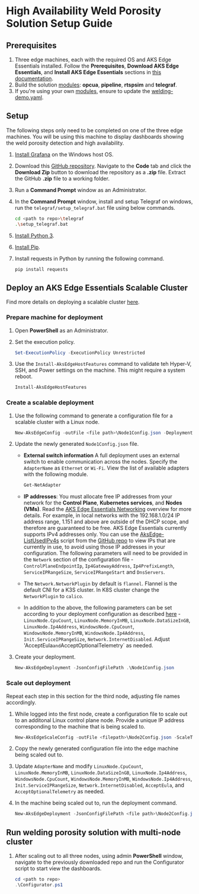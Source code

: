 # High Availability Weld Porosity Solution Setup Guide

## Prerequisites

1. Three edge machines, each with the required OS and AKS Edge Essentials installed. Follow the **Prerequisites**, **Download AKS Edge Essentials**, and **Install AKS Edge Essentials** sections in [this documentation](https://learn.microsoft.com/en-us/azure/aks/aksarc/aks-edge-howto-setup-machine).
1. Build the solution [modules](./modules/): **opcua**, **pipeline**, **rtspsim** and **telegraf**.
1. If you're using your own [modules](./modules/), ensure to update the [welding-demo.yaml](./welding-demo.yaml).

## Setup

The following steps only need to be completed on one of the three edge machines. You will be using this machine to display dashboards showing the weld porosity detection and high availability.

1. [Install Grafana](https://grafana.com/grafana/download/8.3.2?edition=oss&platform=windows) on the Windows host OS.
2. Download this [GitHub repository](https://github.com/fcabrera23/AKS-EE-HMI). Navigate to the **Code** tab and click the **Download Zip** button to download the repository as a **.zip** file. Extract the GitHub **.zip** file to a working folder.
3. Run a **Command Prompt** window as an Administrator.
4. In the **Command Prompt** window, install and setup Telegraf on windows, run the `telegraf/setup_telegraf.bat` file using below commands.
   
   ```sh
   cd <path to repo>\telegraf
   .\setup_telegraf.bat
   ```
5. [Install Python 3](https://realpython.com/installing-python/).
6. [Install Pip](https://phoenixnap.com/kb/install-pip-windows#:~:text=1%20Installing%20PIP%20On%20Windows%202%20Step%201%3A,the%20location%20of%20the...%205%20Step%204%3A%20).
7. Install requests in Python by running the following command.
   
   ```sh
   pip install requests
   ```

## Deploy an AKS Edge Essentials Scalable Cluster

Find more details on deploying a scalable cluster [here](https://learn.microsoft.com/en-us/azure/aks/aksarc/aks-edge-howto-multi-node-deployment).

### Prepare machine for deployment

1. Open **PowerShell** as an Administrator.
2. Set the execution policy.

   ```powershell
   Set-ExecutionPolicy -ExecutionPolicy Unrestricted
   ```
3. Use the `Install-AksEdgeHostFeatures` command to validate teh Hyper-V, SSH, and Power settings on the machine. This might require a system reboot.

   ```powershell
   Install-AksEdgeHostFeatures
   ```

### Create a scalable deployment

1. Use the following command to generate a configuration file for a scalable cluster with a Linux node.
   
   ```powershell
   New-AksEdgeConfig -outFile <file path>\Node1Config.json -DeploymentType ScalableCluster -NodeType Linux
   ```
2. Update the newly generated `Node1Config.json` file.
   - **External switch information** A full deployment uses an external switch to enable communication across the nodes. Specify the `AdapterName` as `Ethernet` or `Wi-Fi`. View the list of available adapters with the following module.
     
     ```powershell
     Get-NetAdapter
     ```
   - **IP addresses**:  You must allocate free IP addresses from your network for the **Control Plane**, **Kubernetes services**, and **Nodes (VMs)**. Read the [AKS Edge Essentials Networking](./aks-edge-concept-networking.md) overview for more details. For example, in local networks with the 192.168.1.0/24 IP address range, 1.151 and above are outside of the DHCP scope, and therefore are guaranteed to be free. AKS Edge Essentials currently supports IPv4 addresses only. You can use the [AksEdge-ListUsedIPv4s](https://github.com/Azure/AKS-Edge/blob/main/tools/scripts/network/AksEdge-ListUsedIPv4s.ps1) script from the [GitHub repo](https://github.com/Azure/AKS-Edge) to view IPs that are currently in use, to avoid using those IP addresses in your configuration. The following parameters will need to be provided in the `Network` section of the configuration file -  `ControlPlaneEndpointIp`, `Ip4GatewayAddress`, `Ip4PrefixLength`, `ServiceIPRangeSize`, `ServiceIPRangeStart` and `DnsServers`.
   - The `Network.NetworkPlugin` by default is `flannel`. Flannel is the default CNI for a K3S cluster. In K8S cluster change the `NetworkPlugin` to `calico`.
   - In addition to the above, the following parameters can be set according to your deployment configuration as described [here](aks-edge-deployment-config-json.md)  -  `LinuxNode.CpuCount`, `LinuxNode.MemoryInMB`, `LinuxNode.DataSizeInGB`,  `LinuxNode.Ip4Address`, `WindowsNode.CpuCount`, `WindowsNode.MemoryInMB`, `WindowsNode.Ip4Address`, `Init.ServiceIPRangeSize`,  `Network.InternetDisabled`. Adjust 'AcceptEula` and `AcceptOptionalTelemetry` as needed.
4. Create your deployment.

   ```powershell
   New-AksEdgeDeployment -JsonConfigFilePath .\Node1Config.json
   ```

### Scale out deployment

Repeat each step in this section for the third node, adjusting file names accordingly.

1. While logged into the first node, create a configuration file to scale out to an additonal Linux control plane node. Provide a unique IP address corresponding to the machine that is being scaled to.
   
   ```powershell
   New-AksEdgeScaleConfig -outFile <filepath>\Node2Config.json -ScaleType AddMachine -NodeType Linux -LinuxNodeIp x.x.x.x -ControlPlane
   ```
2. Copy the newly generated configuration file into the edge machine being scaled out to.
3. Update `AdapterName` and modify  `LinuxNode.CpuCount`, `LinuxNode.MemoryInMB`, `LinuxNode.DataSizeInGB`,  `LinuxNode.Ip4Address`, `WindowsNode.CpuCount`, `WindowsNode.MemoryInMB`, `WindowsNode.Ip4Address`, `Init.ServiceIPRangeSize`,  `Network.InternetDisabled`, `AcceptEula`, and `AcceptOptionalTelemetry` as needed. 
4. In the machine being scaled out to, run the deployment command.
   ```powershell
   New-AksEdgeDeployment -JsonConfigFilePath <file path>\Node2Config.json

## Run welding porosity solution with multi-node cluster

1. After scaling out to all three nodes, using admin **PowerShell** window, navigate to the previously downloaded repo and run the Configurator script to start view the dashboards.

   ```powershell
   cd <path to repo>
   .\Configurator.ps1
   ```
